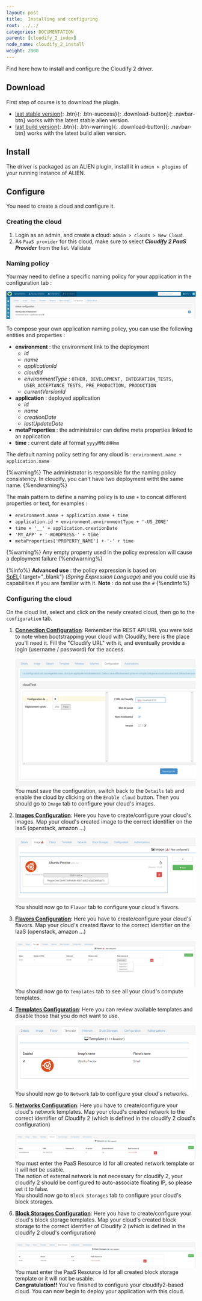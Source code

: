 ```yaml
---
layout: post
title:  Installing and configuring
root: ../../
categories: DOCUMENTATION
parent: [cloudify_2_index]
node_name: cloudify_2_install
weight: 2000
---
```


Find here how to install and configure the Cloudify 2 driver.

## Download ##
First step of course is to download the plugin.

* [last stable version](https://fastconnect.org/maven/service/local/artifact/maven/redirect?r=opensource&g=alien4cloud&a=alien4cloud-cloudify2-provider&v=LATEST&p=zip){: .btn}{: .btn-success}{: .download-button}{: .navbar-btn} works with the latest stable alien version.
* [last build version](https://fastconnect.org/maven/service/local/artifact/maven/redirect?r=opensource-snapshot&g=alien4cloud&a=alien4cloud-cloudify2-provider&v=LATEST&p=zip){: .btn}{: .btn-warning}{: .download-button}{: .navbar-btn} works with the latest build alien version.

## Install ##
The driver is packaged as an ALIEN plugin, install it in `admin > plugins` of your running instance of ALIEN.

## Configure ##
You need to create a cloud and configure it.

### Creating the cloud ###
1. Login as an admin, and create a cloud: `admin > clouds > New Cloud`.
2. As `PaaS provider` for this cloud, make sure to select ***Cloudify 2 PaaS Provider*** from the list. Validate

### Naming policy ###

You may need to define a specific naming policy for your application in the configuration tab :

[![Naming policy][config_cloud_naming_policy]][config_cloud_naming_policy]<br>

To compose your own application naming policy, you can use the following entities and properties :

- **environment** : the environment link to the deployment
  * _id_
  * _name_
  * _applicationId_
  * _cloudId_
  * _environmentType_ : `OTHER, DEVELOPMENT, INTEGRATION_TESTS, USER_ACCEPTANCE_TESTS, PRE_PRODUCTION, PRODUCTION`
  * _currentVersionId_
- **application** : deployed application
  * _id_
  * _name_
  * _creationDate_
  * _lastUpdateDate_
- **metaProperties** : the administrator can define meta properties linked to an application
- **time** : current date at format `yyyyMMddHHmm`

The default naming policy setting for any cloud is : `environment.name + application.name`

{%warning%}
The administrator is responsible for the naming policy consistency. In cloudify, you can't have two deployment witht the same name.
{%endwarning%}

The main pattern to define a naming policy is to use `+` to concat different properties or text, for examples :

- `environment.name + application.name + time`
- `application.id + environment.environmentType + '-US_ZONE'`
- `time + '__' + application.creationDate`
- `'MY_APP' + '-WORDPRESS-' + time`
- `metaProperties['PROPERTY_NAME'] + '-' + time`

{%warning%}
Any empty property used in the policy expression will cause a deployment failure
{%endwarning%}

{%info%}
**Advanced use** : the policy expression is based on [SpEL](http://docs.spring.io/spring/docs/current/spring-framework-reference/html/expressions.html){:target="_blank"} (_Spring Expression Language_) and you could use its capabilities if you are familiar with it.
__Note__ : do not use the `#`
{%endinfo%}

### Configuring the cloud ###
On the cloud list, select and click on the newly created cloud, then go to the `configuration` tab.

1. **<u>Connection Configuration</u>**: Remember the REST API URL you were told to note when bootstrapping your cloud with Cloudify, here is the place you'll need it. Fill the "Cloudify URL" with it, and eventually provide a login (username / password) for the access.<br><br>
[![Connection configuration][config_cloud_cloudifyConUrl]][config_cloud_cloudifyConUrl]<br>
You must save the configuration, switch back to the `Details` tab and enable the cloud by clicking on the `Enable cloud` button. Then you should go to `Image` tab to configure your cloud's images.

2. **<u>Images Configuration</u>**: Here you have to create/configure your cloud's images. Map your cloud's created image to the correct identifier on the IaaS (openstack, amazon ...)<br><br>
[![Images configuration][config_cloud_cloudifyImage]][config_cloud_cloudifyImage]<br>
You should now go to `Flavor` tab to configure your cloud's flavors.

3. **<u>Flavors Configuration</u>**: Here you have to create/configure your cloud's flavors. Map your cloud's created flavor to the correct identifier on the IaaS (openstack, amazon ...)<br><br>
[![Flavors configuration][config_cloud_cloudifyFlavor]][config_cloud_cloudifyFlavor]<br>
You should now go to `Templates` tab to see all your cloud's compute templates.

4. **<u>Templates Configuration</u>**: Here you can review available templates and disable those that you do not want to use.<br><br>
[![Templates configuration][config_cloud_cloudifyTemplate]][config_cloud_cloudifyTemplate]<br>
You should now go to `Network` tab to configure your cloud's networks.

5. **<u>Networks Configuration</u>**: Here you have to create/configure your cloud's network templates. Map your cloud's created network to the correct identifier of Cloudify 2 (which is defined in the cloudify 2 cloud's configuration)<br><br>
[![Networks configuration][config_cloud_cloudifyNetwork]][config_cloud_cloudifyNetwork]<br>
You must enter the PaaS Resource Id for all created network template or it will not be usable.<br>
The notion of external network is not necessary for cloudify 2, your cloudify 2 should be configured to auto-associate floating IP, so please set it to false.<br>
You should now go to `Block Storages` tab to configure your cloud's block storages.

6. **<u>Block Storages Configuration</u>**: Here you have to create/configure your cloud's block storage templates. Map your cloud's created block storage to the correct identifier of Cloudify 2 (which is defined in the cloudify 2 cloud's configuration)<br><br>
[![Block Storages configuration][config_cloud_cloudifyBlockStorage]][config_cloud_cloudifyBlockStorage]<br>
You must enter the PaaS Resource Id for all created block storage template or it will not be usable.<br>
**Congratulation!!** You've finished to configure your cloudify2-based cloud. You can now begin to deploy your application with this cloud.

[config_cloud_cloudifyConUrl]: ../../images/cloudify2_driver/config_cloud_cloudifyConUrl.png  "Connection configuration"

[config_cloud_cloudifyImage]: ../../images/cloudify2_driver/config_cloud_cloudifyImage.png  "Images"

[config_cloud_cloudifyFlavor]: ../../images/cloudify2_driver/config_cloud_cloudifyFlavor.png  "Flavors"

[config_cloud_cloudifyTemplate]: ../../images/cloudify2_driver/config_cloud_cloudifyTemplate.png  "Templates"

[config_cloud_cloudifyNetwork]: ../../images/cloudify2_driver/config_cloud_cloudifyNetwork.png  "Networks"

[config_cloud_cloudifyBlockStorage]: ../../images/cloudify2_driver/config_cloud_cloudifyBlockStorage.png  "Block Storages"

[config_cloud_naming_policy]: ../../images/cloudify2_driver/config_cloud_naming_policy.png  "Naming policy"
